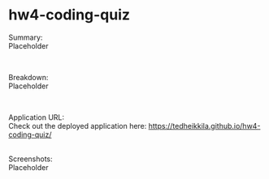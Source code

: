 # hw4-coding-quiz

Summary:
<br>
Placeholder

<br>

Breakdown:
<br>
Placeholder

<br>

Application URL:
<br>
Check out the deployed application here: https://tedheikkila.github.io/hw4-coding-quiz/
<br>

<br>
Screenshots:
<br>
Placeholder
